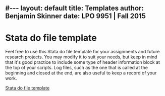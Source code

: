 #---
layout: default
title: Templates
author: Benjamin Skinner
date: LPO 9951 | Fall 2015
---

# Stata do file template

Feel free to use this Stata do file template for your
assignments and future research projects. You may modify it to suit your
needs, but keep in mind that it's good practice to include
some type of header information block at the top of your scripts.
Log files, such as the one that is called at the beginning and closed
at the end, are also useful to keep a record of your work.  

[Stata do file template](https://raw.githubusercontent.com/btskinner/lpo9951/master/do/template.do)

